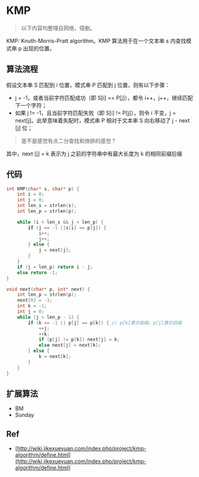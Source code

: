 # KMP

> 以下内容均整理自网络，侵删。

KMP: Knuth-Morris-Pratt algorithm。KMP 算法用于在一个文本串 s 内查找模式串 p 出现的位置。

## 算法流程

假设文本串 S 匹配到 i 位置，模式串 P 匹配到 j 位置，则有以下步骤：

-  j = -1，或者当前字符匹配成功（即 S[i] == P[j]），都令 i++，j++，继续匹配下一个字符；
- 如果 j != -1，且当前字符匹配失败（即 S[i] != P[j]），则令 i 不变，j = next[j]。此举意味着失配时，模式串 P 相对于文本串 S 向右移动了 j - next [j] 位；
> 是不是感觉有点二分查找和快排的感觉？

其中，next [j] = k 表示为 j 之前的字符串中有最大长度为 k 的相同前缀后缀

## 代码

```C
int KMP(char* s, char* p) {
    int i = 0;
    int j = 0;
    int len_s = strlen(s);
    int len_p = strlen(p);

    while (i < len_s && j < len_p) {
        if (j == -1 ||s[i] == p[j]) {
            i++;
            j++;
        } else {
            j = next[j];
        }
    }
    if (j = len_p) return i - j;
    else return -1;
}

void next(char* p, int* next) {
    int len_p = strlen(p);
    next[0] = -1;
    int k = -1;
    int j = 0;
    while (j < len_p - 1) {
        if (k == -1 || p[j] == p[k]) { // p[k]表示前缀，p[j]表示后缀
            ++j;
            ++k;
            if (p[j] != p[k]) next[j] = k;
            else next[j] = next[k];
        } else {
            k = next[k];
        }
    }
}
```
## 扩展算法

- BM
- Sunday


## Ref

- [http://wiki.jikexueyuan.com/index.php/project/kmp-algorithm/define.html](http://wiki.jikexueyuan.com/index.php/project/kmp-algorithm/define.html)

